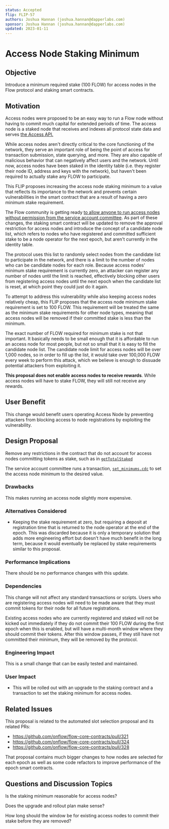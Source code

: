 ```yaml
---
status: Accepted 
flip: FLIP-57
authors: Joshua Hannan (joshua.hannan@dapperlabs.com)
sponsor: Joshua Hannan (joshua.hannan@dapperlabs.com) 
updated: 2023-01-11
---
```


# Access Node Staking Minimum

## Objective

Introduce a minimum required stake (100 FLOW) for access nodes
in the Flow protocol and staking smart contracts.

## Motivation

Access nodes were proposed to be an easy way to run a Flow node
without having to commit much capital for extended periods of time.
The access node is a staked node that receives and indexes
all protocol state data and serves [the Access API.](https://developers.flow.com/nodes/access-api)

While access nodes aren't directly critical to the core functioning
of the network, they serve an important role of being the point
of access for transaction submission, state querying, and more.
They are also capable of malicious behavior that can negatively affect
users and the network. Until now, access nodes have been staked
in the identity table (i.e. they register their node ID, address and keys with the network), but haven't been required
to actually stake any FLOW to participate.

This FLIP proposes increasing the access node staking minimum to a value
that reflects its importance to the network and prevents certain vulnerabilities
in the smart contract that are a result of having a zero minimum stake requirement.

The Flow community is getting ready [to allow anyone to run access nodes
without permission from the service account committee](https://github.com/onflow/flips/blob/main/protocol/20220719-automated-slot-assignment.md). As part of these changes,
the staking smart contract will be updated to remove the approval restriction
for access nodes and introduce the concept of a candidate node list,
which refers to nodes who have registered and committed sufficient stake
to be a node operator for the next epoch,
but aren't currently in the identity table.

The protocol uses this list to randomly select nodes from the candidate list to participate in the network,
and there is a limit to the number of nodes who can be candidate nodes for each role.
Because access nodes' minimum stake requirement is currently zero,
an attacker can register any number of nodes until the limit is reached,
effectively blocking other users from registering access nodes
until the next epoch when the candidate list is reset,
at which point they could just do it again.

To attempt to address this vulnerability while also keeping access nodes relatively cheap,
this FLIP proposes that the access node minimum stake requirement is set to 100 FLOW.
This requirement will be treated the same as the minimum stake requirements
for other node types, meaning that access nodes will be removed if their committed
stake is less than the minimum.

The exact number of FLOW required for minimum stake is not that important.
It basically needs to be small enough that it is affordable
to run an access node for most people,
but not so small that it is easy to fill the candidate node list.
The candidate node limit for access nodes will be over 1,000 nodes,
so in order to fill up the list, it would take over 100,000 FLOW every week to perform this attack, which we believe is enough to dissuade potential attackers from exploiting it.

**This proposal does not enable access nodes to receive rewards**.
While access nodes will have to stake FLOW, they will still not receive any rewards.

## User Benefit

This change would benefit users operating Access Node by preventing attackers from blocking access to node registrations by exploiting the vulnerability.

## Design Proposal

Remove any restrictions in the contract that do not account for access nodes committing tokens as stake, such as in
[`getTotalStaked`](https://github.com/onflow/flow-core-contracts/blob/master/contracts/FlowIDTableStaking.cdc#L1406)

The service account committee runs a transaction, 
[`set_minimums.cdc`](https://github.com/onflow/flow-core-contracts/blob/master/transactions/idTableStaking/admin/change_minimums.cdc)
to set the access node minimum to the desired value.

### Drawbacks

This makes running an access node slightly more expensive.

### Alternatives Considered

* Keeping the stake requirement at zero, but requiring a deposit at registration time
that is returned to the node operator at the end of the epoch.
This was discarded because it is only a temporary solution that adds
more engineering effort but doesn't have much benefit in the long term,
because it would eventually be replaced
by stake requirements similar to this proposal.

### Performance Implications

There should be no performance changes with this update.

### Dependencies

This change will not affect any standard transactions or scripts.
Users who are registering access nodes will need to be made aware that 
they must commit tokens for their node for all future registrations.

Existing access nodes who are currently registered and staked
will not be kicked out immediately if they do not commit
their 100 FLOW during the first epoch when this is enabled,
but will have a multi-month window where
they should commit their tokens. After this window passes,
if they still have not committed their minimum,
they will be removed by the protocol.

### Engineering Impact

This is a small change that can be easily tested and maintained. 

### User Impact

* This will be rolled out with an upgrade to the staking contract
and a transaction to set the staking minimum for access nodes.

## Related Issues

This proposal is related to the automated slot selection proposal
and its related PRs:
* https://github.com/onflow/flow-core-contracts/pull/321
* https://github.com/onflow/flow-core-contracts/pull/324
* https://github.com/onflow/flow-core-contracts/pull/328

That proposal contains much bigger changes to how nodes are selected
for each epoch as well as some code refactors to improve performance
of the epoch smart contracts.

## Questions and Discussion Topics

Is the staking minimum reasonable for access nodes?

Does the upgrade and rollout plan make sense?

How long should the window be for existing access nodes
to commit their stake before they are removed? 
